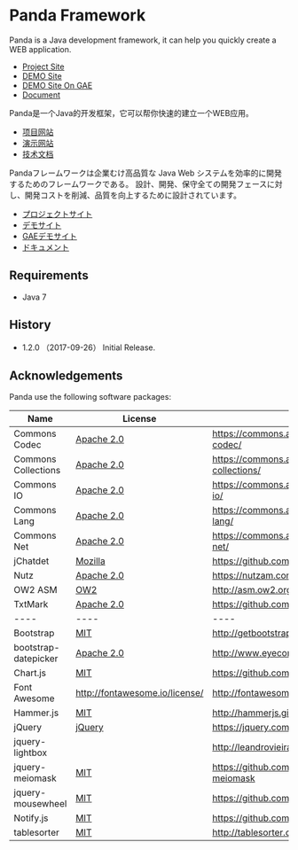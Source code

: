 Panda Framework
=================


Panda is a Java development framework, it can help you quickly create a WEB application.

 - [Project Site](https://pandafw.github.io/panda)
 - [DEMO Site](http://pandafw.ga)
 - [DEMO Site On GAE](http://gae.pandafw.ga)
 - [Document](index_en.md)



Panda是一个Java的开发框架，它可以帮你快速的建立一个WEB应用。

 - [项目网站](https://pandafw.github.io/panda)
 - [演示网站](http://pandafw.ga)
 - [技术文档](index_zh.md)



Pandaフレームワークは企業むけ高品質な Java Web システムを効率的に開発するためのフレームワークである。
設計、開発、保守全ての開発フェースに対し、開発コストを削減、品質を向上するために設計されています。

 - [プロジェクトサイト](https://pandafw.github.io/panda)
 - [デモサイト](http://pandafw.ga)
 - [GAEデモサイト](http://gae.pandafw.ga)
 - [ドキュメント](index_ja.md)


## Requirements
 - Java 7


## History
 - 1.2.0 （2017-09-26）
   Initial Release.



Acknowledgements
----------------

Panda use the following software packages:

| Name                | License                                                       | Source                                                 |
|---------------------|---------------------------------------------------------------|--------------------------------------------------------|
| Commons Codec       | [Apache 2.0](http://www.apache.org/licenses/LICENSE-2.0)      | https://commons.apache.org/proper/commons-codec/       |
| Commons Collections | [Apache 2.0](http://www.apache.org/licenses/LICENSE-2.0)      | https://commons.apache.org/proper/commons-collections/ |
| Commons IO          | [Apache 2.0](http://www.apache.org/licenses/LICENSE-2.0)      | https://commons.apache.org/proper/commons-io/          |
| Commons Lang        | [Apache 2.0](http://www.apache.org/licenses/LICENSE-2.0)      | https://commons.apache.org/proper/commons-lang/        |
| Commons Net         | [Apache 2.0](http://www.apache.org/licenses/LICENSE-2.0)      | https://commons.apache.org/proper/commons-net/         |
| jChatdet            | [Mozilla](https://www.mozilla.org/en-US/MPL/)                 | https://github.com/vidoss/jchardet                     |
| Nutz                | [Apache 2.0](http://www.apache.org/licenses/LICENSE-2.0)      | https://nutzam.com/                                    |
| OW2 ASM             | [OW2](http://asm.ow2.org/license.html)                        | http://asm.ow2.org/                                    |
| TxtMark             | [Apache 2.0](http://www.apache.org/licenses/LICENSE-2.0)      | https://github.com/rjeschke/txtmark                    |
| ----                | ----                                                          | ----                                                   |
| Bootstrap           | [MIT](https://opensource.org/licenses/MIT)                    | http://getbootstrap.com/                               |
| bootstrap-datepicker| [Apache 2.0](http://www.apache.org/licenses/LICENSE-2.0)      | http://www.eyecon.ro/bootstrap-datepicker/             |
| Chart.js            | [MIT](https://opensource.org/licenses/MIT)                    | https://github.com/chartjs/Chart.js                    |
| Font Awesome        | http://fontawesome.io/license/                                | http://fontawesome.io/                                 |
| Hammer.js           | [MIT](https://opensource.org/licenses/MIT)                    | http://hammerjs.github.io/                             |
| jQuery              | [jQuery](https://jquery.org/license/)                         | https://jquery.com/                                    |
| jquery-lightbox     |                                                               | http://leandrovieira.com                               |
| jquery-meiomask     | [MIT](https://opensource.org/licenses/MIT)                    | https://github.com/fabiomcosta/jquery-meiomask         |
| jquery-mousewheel   | [MIT](https://opensource.org/licenses/MIT)                    | https://github.com/jquery/jquery-mousewheel            |
| Notify.js           | [MIT](https://opensource.org/licenses/MIT)                    | https://github.com/jpillora/notifyjs                   |
| tablesorter         | [MIT](https://opensource.org/licenses/MIT)                    | http://tablesorter.com                                 |
